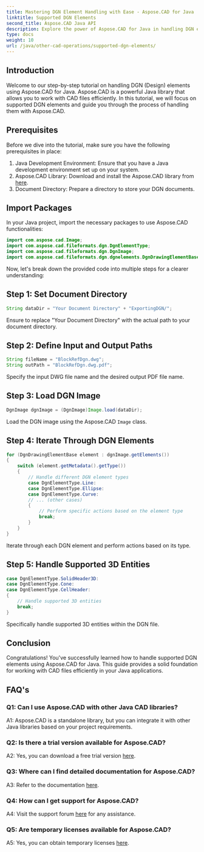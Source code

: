 ```yaml
---
title: Mastering DGN Element Handling with Ease - Aspose.CAD for Java
linktitle: Supported DGN Elements
second_title: Aspose.CAD Java API
description: Explore the power of Aspose.CAD for Java in handling DGN elements effortlessly. Our step-by-step guide ensures seamless integration for CAD file processing.
type: docs
weight: 10
url: /java/other-cad-operations/supported-dgn-elements/
---
```

## Introduction

Welcome to our step-by-step tutorial on handling DGN (Design) elements using Aspose.CAD for Java. Aspose.CAD is a powerful Java library that allows you to work with CAD files efficiently. In this tutorial, we will focus on supported DGN elements and guide you through the process of handling them with Aspose.CAD.

## Prerequisites

Before we dive into the tutorial, make sure you have the following prerequisites in place:

1. Java Development Environment: Ensure that you have a Java development environment set up on your system.
2. Aspose.CAD Library: Download and install the Aspose.CAD library from [here](https://releases.aspose.com/cad/java/).
3. Document Directory: Prepare a directory to store your DGN documents.

## Import Packages

In your Java project, import the necessary packages to use Aspose.CAD functionalities:

```java
import com.aspose.cad.Image;
import com.aspose.cad.fileformats.dgn.DgnElementType;
import com.aspose.cad.fileformats.dgn.DgnImage;
import com.aspose.cad.fileformats.dgn.dgnelements.DgnDrawingElementBase;
```

Now, let's break down the provided code into multiple steps for a clearer understanding:

## Step 1: Set Document Directory

```java
String dataDir = "Your Document Directory" + "ExportingDGN/";
```

Ensure to replace "Your Document Directory" with the actual path to your document directory.

## Step 2: Define Input and Output Paths

```java
String fileName = "BlockRefDgn.dwg";
String outPath = "BlockRefDgn.dwg.pdf";
```

Specify the input DWG file name and the desired output PDF file name.

## Step 3: Load DGN Image

```java
DgnImage dgnImage = (DgnImage)Image.load(dataDir);
```

Load the DGN image using the Aspose.CAD `Image` class.

## Step 4: Iterate Through DGN Elements

```java
for (DgnDrawingElementBase element : dgnImage.getElements())
{
    switch (element.getMetadata().getType())
    {
        // Handle different DGN element types
        case DgnElementType.Line:
        case DgnElementType.Ellipse:
        case DgnElementType.Curve:
        // ... (other cases)
        {
            // Perform specific actions based on the element type
            break;
        }
    }
}
```

Iterate through each DGN element and perform actions based on its type.

## Step 5: Handle Supported 3D Entities

```java
case DgnElementType.SolidHeader3D:
case DgnElementType.Cone:
case DgnElementType.CellHeader:
{
    // Handle supported 3D entities
    break;
}
```

Specifically handle supported 3D entities within the DGN file.

## Conclusion

Congratulations! You've successfully learned how to handle supported DGN elements using Aspose.CAD for Java. This guide provides a solid foundation for working with CAD files efficiently in your Java applications.

## FAQ's

### Q1: Can I use Aspose.CAD with other Java CAD libraries?

A1: Aspose.CAD is a standalone library, but you can integrate it with other Java libraries based on your project requirements.

### Q2: Is there a trial version available for Aspose.CAD?

A2: Yes, you can download a free trial version [here](https://releases.aspose.com/).

### Q3: Where can I find detailed documentation for Aspose.CAD?

A3: Refer to the documentation [here](https://reference.aspose.com/cad/java/).

### Q4: How can I get support for Aspose.CAD?

A4: Visit the support forum [here](https://forum.aspose.com/c/cad/19) for any assistance.

### Q5: Are temporary licenses available for Aspose.CAD?

A5: Yes, you can obtain temporary licenses [here](https://purchase.aspose.com/temporary-license/).

